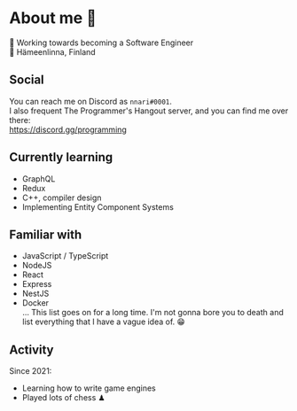 # About me 👋
🔨 Working towards becoming a Software Engineer  
📌 Hämeenlinna, Finland  

## Social
You can reach me on Discord as `nnari#0001`.  
I also frequent The Programmer's Hangout server, and you can find me over there:  
https://discord.gg/programming

## Currently learning
- GraphQL
- Redux
- C++, compiler design
- Implementing Entity Component Systems

## Familiar with
- JavaScript / TypeScript
- NodeJS
- React
- Express
- NestJS
- Docker  
... This list goes on for a long time. I'm not gonna bore you to death and list everything that I have a vague idea of. 😁

## Activity
Since 2021:
- Learning how to write game engines
- Played lots of chess ♟
